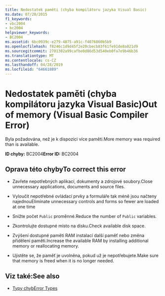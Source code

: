 ```yaml
---
title: Nedostatek paměti (chyba kompilátoru jazyka Visual Basic)
ms.date: 07/20/2015
f1_keywords:
- vbc2004
- bc2004
helpviewer_keywords:
- BC2004
ms.assetid: 6bc0939c-e279-4875-a91c-f4076860b5b9
ms.openlocfilehash: f8246c1d9d45f2e20cbecb83f61fe91de8a821d9
ms.sourcegitcommit: 2701302a99cafbe0d86d53d540eb0fa7e9b46b36
ms.translationtype: MT
ms.contentlocale: cs-CZ
ms.lasthandoff: 04/28/2019
ms.locfileid: "64661889"
---
```

# <a name="out-of-memory-visual-basic-compiler-error"></a><span data-ttu-id="fa9fc-102">Nedostatek paměti (chyba kompilátoru jazyka Visual Basic)</span><span class="sxs-lookup"><span data-stu-id="fa9fc-102">Out of memory (Visual Basic Compiler Error)</span></span>
<span data-ttu-id="fa9fc-103">Byla požadována, než je k dispozici více paměti.</span><span class="sxs-lookup"><span data-stu-id="fa9fc-103">More memory was required than is available.</span></span>  
  
 <span data-ttu-id="fa9fc-104">**ID chyby:** BC2004</span><span class="sxs-lookup"><span data-stu-id="fa9fc-104">**Error ID:** BC2004</span></span>  
  
## <a name="to-correct-this-error"></a><span data-ttu-id="fa9fc-105">Oprava této chyby</span><span class="sxs-lookup"><span data-stu-id="fa9fc-105">To correct this error</span></span>  
  
- <span data-ttu-id="fa9fc-106">Zavřete nepotřebných aplikací, dokumenty a zdrojové soubory.</span><span class="sxs-lookup"><span data-stu-id="fa9fc-106">Close unnecessary applications, documents and source files.</span></span>  
  
- <span data-ttu-id="fa9fc-107">Vyloučit nepotřebné ovládací prvky a formuláře tak méně jsou načteny najednou</span><span class="sxs-lookup"><span data-stu-id="fa9fc-107">Eliminate unnecessary controls and forms so fewer are loaded at one time</span></span>  
  
- <span data-ttu-id="fa9fc-108">Snižte počet `Public` proměnné.</span><span class="sxs-lookup"><span data-stu-id="fa9fc-108">Reduce the number of `Public` variables.</span></span>  
  
- <span data-ttu-id="fa9fc-109">Zkontrolujte dostupné místo na disku.</span><span class="sxs-lookup"><span data-stu-id="fa9fc-109">Check available disk space.</span></span>  
  
- <span data-ttu-id="fa9fc-110">Zvýšení dostupné paměti RAM instalací další paměť nebo změna přidělení paměti.</span><span class="sxs-lookup"><span data-stu-id="fa9fc-110">Increase the available RAM by installing additional memory or reallocating memory.</span></span>  
  
- <span data-ttu-id="fa9fc-111">Ujistěte se, že paměť je uvolněna, pokud už je nepotřebujete.</span><span class="sxs-lookup"><span data-stu-id="fa9fc-111">Make sure that memory is freed when it is no longer needed.</span></span>  
  
## <a name="see-also"></a><span data-ttu-id="fa9fc-112">Viz také:</span><span class="sxs-lookup"><span data-stu-id="fa9fc-112">See also</span></span>

- [<span data-ttu-id="fa9fc-113">Typy chyb</span><span class="sxs-lookup"><span data-stu-id="fa9fc-113">Error Types</span></span>](../../../visual-basic/programming-guide/language-features/error-types.md)
